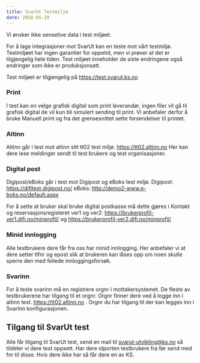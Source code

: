 ```yaml
---
title: SvarUt Testmiljø
date: 2018-05-29
---
```


Vi ønsker ikke sensetive data i test miljøet.

For å lage integrasjoner mot SvarUt kan en teste mot vårt testmiljø. Testmiljøet har ingen garantier for oppetid, men vi prøver at det er tilgjengelig
hele tiden. Test miljøet inneholder de siste endringene også endringer som ikke er produksjonsatt. 

Test miljøet er tilgjengelig på https://test.svarut.ks.no

### Print

I test kan en velge grafisk digital som print leverandør, ingen filer vil gå til grafisk digital de vil kun bli simulert sending til print. 
Vi anbefaler derfor å bruke Manuell print og fra det grensesnittet sette forsendelser til printet.

### Altinn
Altinn går i test mot altinn sitt tt02 test miljø. https://tt02.altinn.no Her kan dere lese meldinger sendt til test brukere og test organisasjoner.

### Digital post
Digipost/eBoks går i test mot Digipost og eBoks test miljø.
Digipost: https://difitest.digipost.no/
eBoks: http://demo2-www.e-boks.no/default.aspx

For å sette at bruker skal bruke digital postkasse må dette gjøres i Kontakt og reservasjonsregisteret ver1 og ver2: https://brukerprofil-ver1.difi.no/minprofil/ og https://brukerprofil-ver2.difi.no/minprofil/

### Minid innlogging
Alle testbrukere dere får fra oss har minid innlogging. Her anbefaler vi at dere setter tlfnr og epost slik at brukeren kan låses opp om noen skulle sperre den med feilede innloggingsforsøk.

### Svarinn 
For å teste svarinn må en registrere orgnr i mottakersystemet. De fleste av testbrukerene har tilgang til et orgnr. Orgnr finner dere ved å logge inn i altinn test.
https://tt02.altinn.no . Orgnr du har tilgang til der kan legges inn i SvarInn konfigurasjonen.

## Tilgang til SvarUt test
Alle får tilgang til SvarUt test, send en mail til svarut-utvikling@ks.no så tildeler vi dere test oppsett. Har dere idporten testbrukere fra før send med fnr til disse.
Hvis dere ikke har så får dere en av KS.
